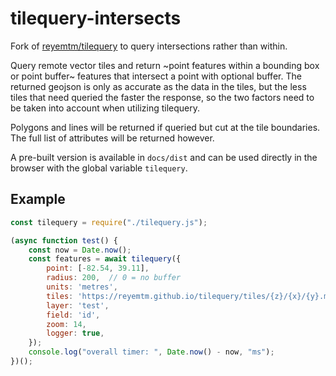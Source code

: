 # tilequery-intersects

Fork of [reyemtm/tilequery](https://github.com/reyemtm/tilequery) to query intersections rather than within.

Query remote vector tiles and return ~point features within a bounding box or point buffer~ features that intersect a point with optional buffer. The returned geojson is only as accurate as the data in the tiles, but the less tiles that need queried the faster the response, so the two factors need to be taken into account when utilizing tilequery.

Polygons and lines will be returned if queried but cut at the tile boundaries. The full list of attributes will be returned however.

A pre-built version is available in `docs/dist` and can be used directly in the browser with the global variable `tilequery`.

## Example

```JavaScript
const tilequery = require("./tilequery.js");

(async function test() {
    const now = Date.now();
    const features = await tilequery({
        point: [-82.54, 39.11],
        radius: 200,  // 0 = no buffer
        units: 'metres',
        tiles: 'https://reyemtm.github.io/tilequery/tiles/{z}/{x}/{y}.mvt',
        layer: 'test',
        field: 'id',
        zoom: 14,
        logger: true,
    });
    console.log("overall timer: ", Date.now() - now, "ms");
})();
```
